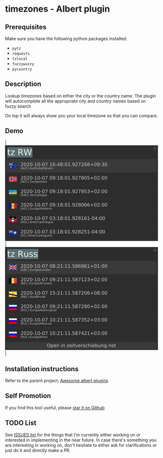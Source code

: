 # timezones - Albert plugin

## Prerequisites

Make sure you have the following python packages installed:

* `pytz`
* `requests`
* `tzlocal`
* `fuzzywuzzy`
* `pycountry`

## Description

Lookup timezones based on either the city or the country name. The plugin will
autocomplete all the appropriate city and country names based on fuzzy search

On top it will always show you your local timezone so that you can compare.

## Demo

| ![basic-usage](misc/demo0.png) | ![basic-usage](misc/demo1.png) |

## Installation instructions

Refer to the parent project: [Awesome albert plugins](https://github.com/bergercookie/awesome-albert-plugins)

## Self Promotion

If you find this tool useful, please [star it on Github](https://github.com/bergercookie/awesome-albert-plugins)

## TODO List

See [ISSUES list](https://github.com/bergercookie/awesome-albert-plugins/issues) for the things that
I'm currently either working on or interested in implementing in the near
future. In case there's something you are interesting in working on, don't
hesitate to either ask for clarifications or just do it and directly make a PR.
